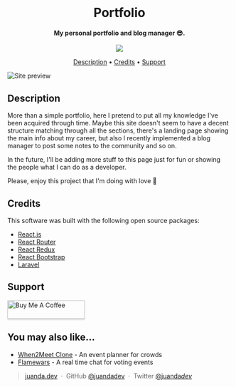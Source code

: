 <h1 align="center">
  <br>
  <!-- <a href="https://juanda.dev"><img src="https://raw.githubusercontent.com/amitmerchant1990/electron-markdownify/master/app/img/markdownify.png" alt="Markdownify" width="200"></a> -->
  <br>
  Portfolio
  <br>
</h1>

<h4 align="center">My personal portfolio and blog manager 😎.</h4>

<p align="center">
  <a href="https://paypal.me/eljuanda?locale.x=es_XC">
    <img src="https://img.shields.io/badge/$-donate-ff69b4.svg?maxAge=2592000&amp;style=flat">
  </a>
</p>

<p align="center">
  <a href="#description">Description</a> •
  <a href="#credits">Credits</a> •
  <a href="#support">Support</a>
</p>

![Site preview](https://imgur.com/sauOAlf.png)

## Description

More than a simple portfolio, here I pretend to put all my knowledge I've been acquired through time. Maybe this site doesn't seem to have a decent structure matching through all the sections, there's a landing page showing the main info about my career, but also I recently implemented a blog manager to post some notes to the community and so on.

In the future, I'll be adding more stuff to this page just for fun or showing the people what I can do as a developer.

Please, enjoy this project that I'm doing with love 💚

## Credits

This software was built with the following open source packages:

- [React.js](https://reactjs.org/)
- [React Router](https://reactrouter.com/)
- [React Redux](https://react-redux.js.org/)
- [React Bootstrap](https://react-bootstrap.github.io/)
- [Laravel](https://laravel.com/)

## Support

<a href="https://www.buymeacoffee.com/juandadev" target="_blank"><img src="https://www.buymeacoffee.com/assets/img/custom_images/purple_img.png" alt="Buy Me A Coffee" style="height: 41px !important;width: 174px !important;box-shadow: 0px 3px 2px 0px rgba(190, 190, 190, 0.5) !important;-webkit-box-shadow: 0px 3px 2px 0px rgba(190, 190, 190, 0.5) !important;" ></a>

## You may also like...

- [When2Meet Clone](https://github.com/juandadev/when2meet-clone) - An event planner for crowds
- [Flamewars](https://github.com/thomasnrggo/flamewars) - A real time chat for voting events

> [juanda.dev](https://juanda.dev) &nbsp;&middot;&nbsp;
> GitHub [@juandadev](https://github.com/juandadev) &nbsp;&middot;&nbsp;
> Twitter [@juanda*dev*](https://twitter.com/juanda_dev_)
